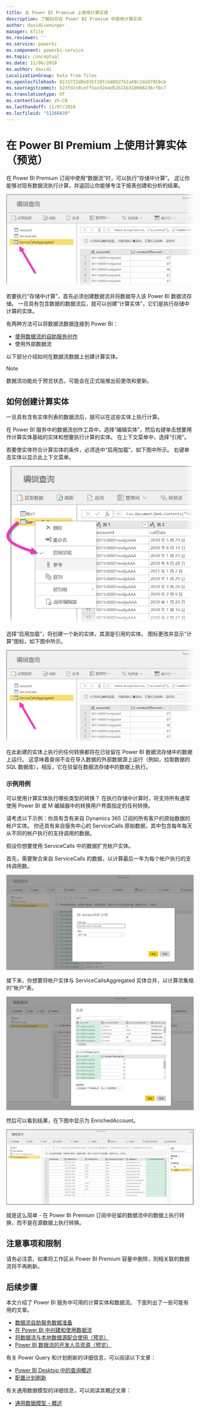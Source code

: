 ```yaml
---
title: 在 Power BI Premium 上使用计算实体
description: 了解如何在 Power BI Premium 中使用计算实体
author: davidiseminger
manager: kfile
ms.reviewer: ''
ms.service: powerbi
ms.component: powerbi-service
ms.topic: conceptual
ms.date: 11/06/2018
ms.author: davidi
LocalizationGroup: Data from files
ms.openlocfilehash: 8131722d0e035f28fcb88827b1a68c2da97959cb
ms.sourcegitcommit: b23fdcc0ceff5acd2e4d52b15b310068236cf8c7
ms.translationtype: HT
ms.contentlocale: zh-CN
ms.lasthandoff: 11/07/2018
ms.locfileid: "51266639"
---
```

# <a name="using-computed-entities-on-power-bi-premium-preview"></a>在 Power BI Premium 上使用计算实体（预览）

在 Power BI Premium 订阅中使用“数据流”时，可以执行“存储中计算”。 这让你能够对现有数据流执行计算，并返回让你能够专注于报表创建和分析的结果。 

![Power BI Premium 中的计算实体](media/service-dataflows-computed-entities-premium/computed-entities-premium_00.png)

若要执行“存储中计算”，首先必须创建数据流并将数据导入该 Power BI 数据流存储。 一旦具有包含数据的数据流后，就可以创建“计算实体”，它们是执行存储中计算的实体。 

有两种方法可以将数据流数据连接到 Power BI：

* [使用数据流的自助服务创作](service-dataflows-create-use.md)
* 使用外部数据流

以下部分介绍如何在数据流数据上创建计算实体。

> [!NOTE]
> 数据流功能处于预览状态，可能会在正式版推出前更改和更新。


## <a name="how-to-create-computed-entities"></a>如何创建计算实体 

一旦具有含有实体列表的数据流后，就可以在这些实体上执行计算。

在 Power BI 服务中的数据流创作工具中，选择“编辑实体”，然后右键单击想要用作计算实体基础的实体和想要执行计算的实体。 在上下文菜单中，选择“引用”。

若要使实体符合计算实体的条件，必须选中“启用加载”，如下图中所示。 右键单击实体以显示此上下文菜单。

![选中右击上下文菜单中的“启用加载”](media/service-dataflows-computed-entities-premium/computed-entities-premium_01.png)

选择“启用加载”，将创建一个新的实体，其源是引用的实体。 图标更改并显示“计算”图标，如下图中所示。

![Power BI Premium 中的计算实体](media/service-dataflows-computed-entities-premium/computed-entities-premium_00.png)

在此新建的实体上执行的任何转换都将在已驻留在 Power BI 数据流存储中的数据上运行。 这意味着查询不会在导入数据的外部数据源上运行（例如，拉取数据的 SQL 数据库），相反，它在驻留在数据流存储中的数据上执行。

### <a name="example-use-cases"></a>示例用例
可以使用计算实体执行哪些类型的转换？ 在执行存储中计算时，将支持所有通常使用 Power BI 或 M 编辑器中的转换用户界面指定的任何转换。 

请考虑以下示例：你具有含有来自 Dynamics 365 订阅的所有客户的原始数据的帐户实体。 你还具有来自服务中心的 ServiceCalls 原始数据，其中包含每年每天从不同的帐户执行的支持调用的数据。

假设你想要使用 ServiceCalls 中的数据扩充帐户实体。 

首先，需要聚合来自 ServiceCalls 的数据，以计算最后一年为每个帐户执行的支持调用数。 

![Power BI Premium 中计算实体的示例](media/service-dataflows-computed-entities-premium/computed-entities-premium_02.png)

接下来，你想要将帐户实体与 ServiceCallsAggregated 实体合并，以计算浓集缩的“帐户”表。

![Power BI Premium 中计算实体的示例](media/service-dataflows-computed-entities-premium/computed-entities-premium_03.png)

然后可以看到结果，在下图中显示为 EnrichedAccount。

![Power BI Premium 中的计算实体的结果](media/service-dataflows-computed-entities-premium/computed-entities-premium_04.png)

就是这么简单 - 在 Power BI Premium 订阅中驻留的数据流中的数据上执行转换，而不是在源数据上执行转换。

## <a name="considerations-and-limitations"></a>注意事项和限制

请务必注意，如果将工作区从 Power BI Premium 容量中删除，则相关联的数据流将不再刷新。 


## <a name="next-steps"></a>后续步骤

本文介绍了 Power BI 服务中可用的计算实体和数据流。 下面列出了一些可能有用的文章。


* [数据流自助服务数据准备](service-dataflows-overview.md)
* [在 Power BI 中创建和使用数据流](service-dataflows-create-use.md)
* [将数据流与本地数据源配合使用（预览）](service-dataflows-on-premises-gateways.md)
* [Power BI 数据流的开发人员资源（预览）](service-dataflows-developer-resources.md)

有关 Power Query 和计划刷新的详细信息，可以阅读以下文章：
* [Power BI Desktop 中的查询概述](desktop-query-overview.md)
* [配置计划刷新](refresh-scheduled-refresh.md)

有关通用数据模型的详细信息，可以阅读其概述文章：
* [通用数据模型 - 概述](https://docs.microsoft.com/powerapps/common-data-model/overview)

